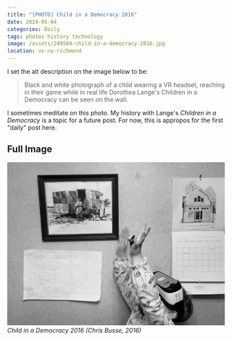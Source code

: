 ```yaml
---
title: "[PHOTO] Child in a Democracy 2016"
date: 2024-05-04
categories: Daily
tags: photos history technology
image: /assets/240504-child-in-a-democracy-2016.jpg
location: us-ny-richmond
---
```


I set the alt description on the image below to be:

> Black and white photograph of a child wearing a VR headset, reaching in their game while in real life Dorothea Lange's Children in a Democracy can be seen on the wall.

I sometimes meditate on this photo. My history with Lange's _Children in a Democracy_ is a topic for a future post. For now, this is appropos for the first "daily" post here.

## Full Image

![Black and white photograph of a child wearing a VR headset, reaching in their game while in real life Dorothea Lange's Children in a Democracy can be seen on the wall.](/assets/240504-child-in-a-democracy-2016.jpg)
_Child in a Democracy 2016 (Chris Busse, 2016)_